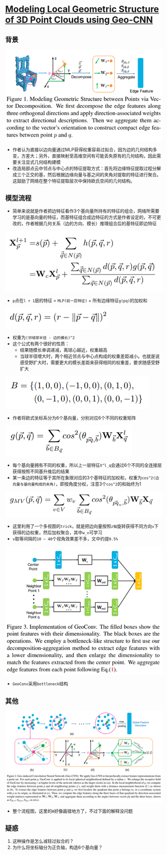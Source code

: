 # [Modeling Local Geometric Structure of 3D Point Clouds using Geo-CNN](https://arxiv.org/abs/1811.07782)

## 背景
![](geocnn1.png)
- 作者认为直接以边向量通过MLP获得权重容易过拟合，因为边的几何结构多变，方差大；另外，直接映射至高维空间有可能丢失原有的几何结构，因此需要关注显式几何结构建模
- 改造局部点云中邻点与中心点的特征提取方式：首先将边缘特征提取过程分解成三个正交的基，然后根据边缘向量与基之间的夹角对提取的特征进行聚合。这鼓励了网络在整个特征提取层次中保持欧氏空间的几何结构。
## 模型流程
- 简单来说就是作者把边特征看作3个基向量所持有的特征的组合，网络所需要学习的是基向量的特征，而基特征组合成边特征的方式是作者设定的，不可更改的，作者根据几何关系（边的方向、模长）推理组合后的基特征即边特征

![](geocnn2.png)
- `p`点在`l + 1`层的特征 = `MLP(前一层特征)` + 所有边缘特征`g(pq)`的加权和

![](geocnn3.png)
- 权重为`(邻域球半径 - 边的模长)^2`
- 这个公式有两个很好的性质：
  - 结果随模长单调递减，离球心越近，权重越高
  - 当球半径增大时，两个相近邻点与中心点构成的权重差距减小。也就是说感受野扩大时，需要更大的模长差距来获得相同的权重差，要求随感受野扩大

![](geocnn4.png)
- 作者将欧式坐标系分为6个基向量，分别对应6个不同的权重矩阵

![](geocnn5.png)
- 每个基向量拥有不同的权重，所以上一层特征`X^l_q`会通过6个不同的全连接层获得按照不同基升维后的结果
- 某一条边的特征等于其所在象限对应的3个基特征的加权和，权重为`cos^2(边向量与基向量构成的夹角)`，即按角度分权，注意3个`cos^2`的和始终为1

![](geocnn7.png)
- 这里利用了一个多视图的`trick`，就是把边向量按照`z轴`旋转获得不同方向`v`下获得的边权重，然后加权聚合，其中`w_v`可学习
- `v`取等间隔的`10 ~ 40`个视角效果差不多，文中约提`0.5%`

![](geocnn8.png)
- `GeoConv`采用`bottleneck`结构

## 其他
![](geocnn6.png)
- 整个流程图，这里的`θ`好像画错地方了，不过下面的解释没问题

## 疑惑
1. 这种操作是怎么减轻过拟合的？
2. 为什么将坐标轴分为正负轴，构造6个基向量？
